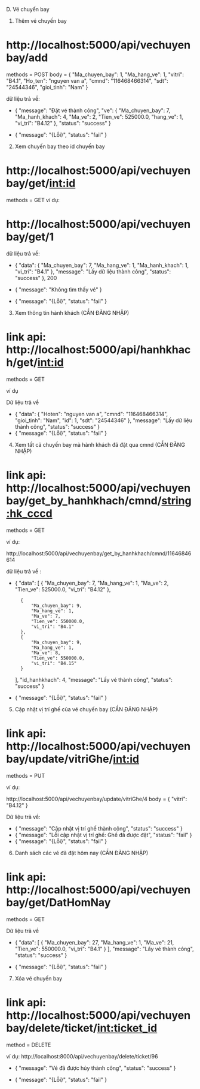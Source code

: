 D. Vé chuyến bay

1. Thêm vé chuyến bay 
# http://localhost:5000/api/vechuyenbay/add
methods = POST
body = {
        "Ma_chuyen_bay": 1,
        "Ma_hang_ve": 1,
        "vitri": "B4.1",
        "Ho_ten": "nguyen van a",
        "cmnd": "116468466314",
        "sdt": "24544346",
        "gioi_tinh": "Nam"
    }
 

dữ liệu trả về:

- {
    "message": "Đặt vé thành công",
    "ve": {
        "Ma_chuyen_bay": 7,
        "Ma_hanh_khach": 4,
        "Ma_ve": 2,
        "Tien_ve": 525000.0,
        "hang_ve": 1,
        "vi_tri": "B4.12"
    },
    "status": "success"
}

- {
    "message": "{Lỗi}",
    "status": "fail"
}


2. Xem chuyến bay theo id chuyến bay
# http://localhost:5000/api/vechuyenbay/get/<int:id>
methods = GET
ví dụ:

# http://localhost:5000/api/vechuyenbay/get/1

dữ liệu trả về:
- {
    "data": {
        "Ma_chuyen_bay": 7,
        "Ma_hang_ve": 1,
        "Ma_hanh_khach": 1,
        "vi_tri": "B4.1"
    },
    "message": "Lấy dữ liệu thành công",
    "status": "success"
}, 200

- {
    "message": "Không tìm thấy vé"
}

- {
    "message": "{Lỗi}",
    "status": "fail"
}



3. Xem thông tin hành khách  (CẦN ĐĂNG NHẬP)

# link api: http://localhost:5000/api/hanhkhach/get/<int:id>
methods = GET

ví dụ


Dữ liệu trả về

- {
    "data": {
        "Hoten": "nguyen van a",
        "cmnd": "116468466314",
        "gioi_tinh": "Nam",
        "id": 1,
        "sdt": "24544346"
    },
    "message": "Lấy dữ liệu thành công",
    "status": "success"
}
- {
    "message": "{Lỗi}",
    "status": "fail"
}


4. Xem tất cả chuyến bay mà hành khách đã đặt qua cmnd (CẦN ĐĂNG NHẬP)

# link api: http://localhost:5000/api/vechuyenbay/get_by_hanhkhach/cmnd/<string:hk_cccd>
methods = GET


ví dụ:

http://localhost:5000/api/vechuyenbay/get_by_hanhkhach/cmnd/11646846614


dữ liệu trả về :

- {
    "data": [
        {
            "Ma_chuyen_bay": 7,
            "Ma_hang_ve": 1,
            "Ma_ve": 2,
            "Tien_ve": 525000.0,
            "vi_tri": "B4.12"
        },
       
        {
            "Ma_chuyen_bay": 9,
            "Ma_hang_ve": 1,
            "Ma_ve": 7,
            "Tien_ve": 550000.0,
            "vi_tri": "B4.1"
        },
        {
            "Ma_chuyen_bay": 9,
            "Ma_hang_ve": 1,
            "Ma_ve": 8,
            "Tien_ve": 550000.0,
            "vi_tri": "B4.15"
        }
    ],
    "id_hanhkhach": 4,
    "message": "Lấy vé thành công",
    "status": "success"
}

- {
    "message": "{Lỗi}",
    "status": "fail"
}


5. Cập nhật vị trí ghế của vé chuyến bay  (CẦN ĐĂNG NHẬP)
# link api: http://localhost:5000/api/vechuyenbay/update/vitriGhe/<int:id>
methods = PUT

ví dụ: 

http://localhost:5000/api/vechuyenbay/update/vitriGhe/4
body = {
    "vitri": "B4.12"
}

Dữ liệu trả về:
- {
    "message": "Cập nhật vị trí ghế thành công",
    "status": "success"
}
- {
    "message": "Lỗi cập nhật vị trí ghế: Ghế đã được đặt",
    "status": "fail"
}
- {
    "message": "{Lỗi}",
    "status": "fail"
}

6. Danh sách các vé đã đặt hôm nay  (CẦN ĐĂNG NHẬP)
# link api: http://localhost:5000/api/vechuyenbay/get/DatHomNay
methods = GET

Dữ liệu trả về


- {
    "data": [
        {
            "Ma_chuyen_bay": 27,
            "Ma_hang_ve": 1,
            "Ma_ve": 21,
            "Tien_ve": 550000.0,
            "vi_tri": "B4.1"
        }
    ],
    "message": "Lấy vé thành công",
    "status": "success"
}

- {
    "message": "{Lỗi}",
    "status": "fail"
}


7. Xóa vé chuyến bay
# link api: http://localhost:5000/api/vechuyenbay/delete/ticket/<int:ticket_id>

method = DELETE

ví dụ: http://localhost:8000/api/vechuyenbay/delete/ticket/96

- {
    "message": "Vé đã được hủy thành công",
    "status": "success"
}

- {
    "message": "{Lỗi}",
    "status": "fail"
}
